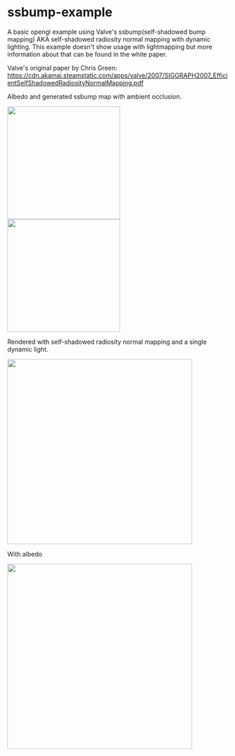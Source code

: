 # ssbump-example
A basic opengl example using Valve's ssbump(self-shadowed bump mapping) AKA self-shadowed radiosity normal mapping with dynamic lighting. This example doesn't show usage with lightmapping but more information about that can be found in the white paper.

Valve's original paper by Chris Green: https://cdn.akamai.steamstatic.com/apps/valve/2007/SIGGRAPH2007_EfficientSelfShadowedRadiosityNormalMapping.pdf

Albedo and generated ssbump map with ambient occlusion.

<img src="https://i.imgur.com/kjJaxc2.png" width="256"> <img src="https://i.imgur.com/hZ7UOnV.jpg" width="256">

Rendered with self-shadowed radiosity normal mapping and a single dynamic light.

<img src="https://i.imgur.com/XtL5FG3.png" width="420"> 

With albedo

<img src="https://i.imgur.com/a7h9DG0.png" width="420">
